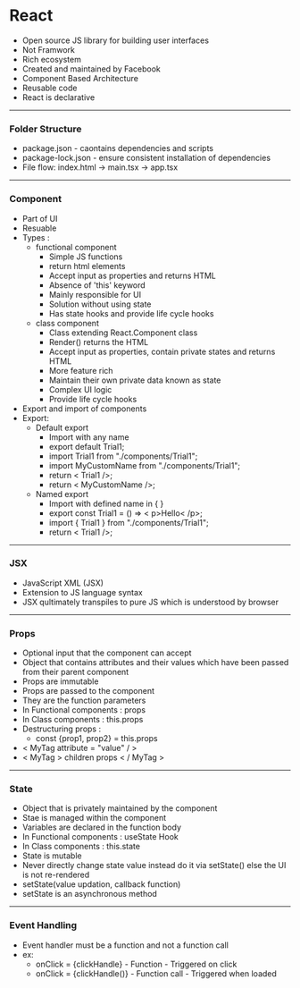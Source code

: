 # React
- Open source JS library for building user interfaces
- Not Framwork
- Rich ecosystem
- Created and maintained by Facebook
- Component Based Architecture
- Reusable code
- React is declarative 
---
### Folder Structure
- package.json - caontains dependencies and scripts
- package-lock.json - ensure consistent installation of dependencies
- File flow: index.html -> main.tsx -> app.tsx
---
### Component
- Part of UI
- Resuable
- Types : 
  - functional component
    - Simple JS functions 
    - return html elements
    - Accept input as properties and returns HTML
    - Absence of 'this' keyword
    - Mainly responsible for UI
    - Solution without using state
    - Has state hooks and provide life cycle hooks
  - class component
    - Class extending React.Component class
    - Render() returns the HTML
    - Accept input as properties, contain private states and returns HTML
    - More feature rich
    - Maintain their own private data known as state
    - Complex UI logic
    - Provide life cycle hooks
- Export and import of components
- Export:
  - Default export
    - Import with any name
    - export default Trial1;
    - import Trial1 from "./components/Trial1";
    - import MyCustomName from "./components/Trial1";
    - return < Trial1 />;
    - return < MyCustomName />;
  - Named export
    - Import with defined name in { }
    - export const Trial1 = () => < p>Hello< /p>;
    - import { Trial1 } from "./components/Trial1";
    - return < Trial1 />;
---
### JSX
- JavaScript XML (JSX)
- Extension to JS language syntax
- JSX qultimately transpiles to pure JS which is understood by browser 
---
### Props
- Optional input that the component can accept 
- Object that contains attributes and their values which have been passed from their parent component
- Props are immutable
- Props are passed to the component
- They are the function parameters
- In Functional components : props
- In Class components : this.props
- Destructuring props :
  - const {prop1, prop2} = this.props
- < MyTag attribute = "value" / >
- < MyTag > children props < / MyTag > 
---
### State
- Object that is privately maintained by the component
- Stae is managed within the component
- Variables are declared in the function body 
- In Functional components : useState Hook
- In Class components : this.state
- State is mutable
- Never directly change state value instead do it via setState() else the UI is not re-rendered
- setState(value updation, callback function)
- setState is an asynchronous method
--- 
### Event Handling
- Event handler must be a function and not a function call
- ex: 
  - onClick = {clickHandle}   - Function      - Triggered on click
  - onClick = {clickHandle()} - Function call - Triggered when loaded